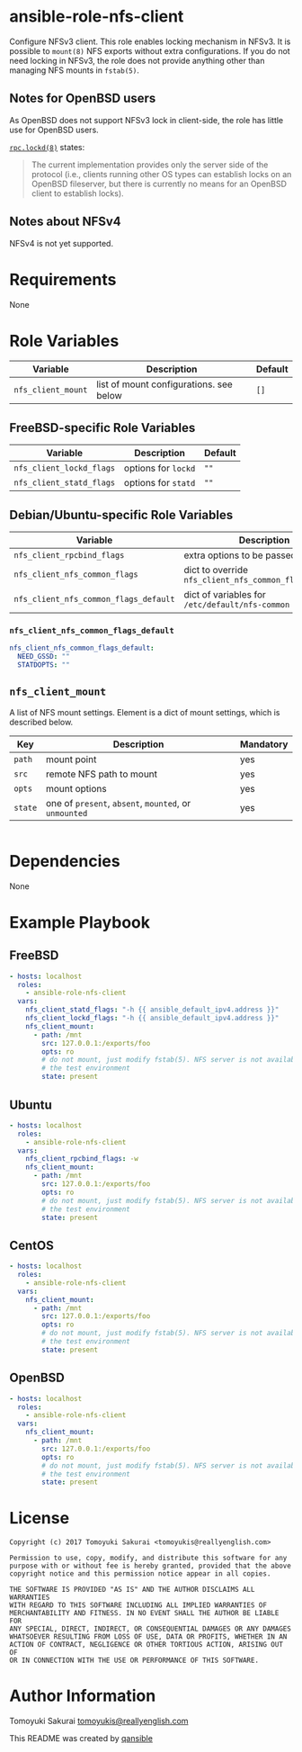 # ansible-role-nfs-client

Configure NFSv3 client. This role enables locking mechanism in NFSv3. It is
possible to `mount(8)` NFS exports without extra configurations. If you do not
need locking in NFSv3, the role does not provide anything other than managing
NFS mounts in `fstab(5)`.

## Notes for OpenBSD users

As OpenBSD does not support NFSv3 lock in client-side, the role has little use
for OpenBSD users.

[`rpc.lockd(8)`](http://man.openbsd.org/rpc.lockd.8) states:

> The current implementation provides only the server side of the protocol
> (i.e., clients running other OS types can establish locks on an OpenBSD
> fileserver, but there is currently no means for an OpenBSD client to
> establish locks).

## Notes about NFSv4

NFSv4 is not yet supported.

# Requirements

None

# Role Variables

| Variable | Description | Default |
|----------|-------------|---------|
| `nfs_client_mount` | list of mount configurations. see below  | `[]` |

## FreeBSD-specific Role Variables

| Variable | Description | Default |
|----------|-------------|---------|
| `nfs_client_lockd_flags` | options for `lockd` | `""` |
| `nfs_client_statd_flags` | options for `statd` | `""` |

## Debian/Ubuntu-specific Role Variables

| Variable | Description | Default |
|----------|-------------|---------|
| `nfs_client_rpcbind_flags` | extra options to be passed to `rpcbind` | `""` |
| `nfs_client_nfs_common_flags` | dict to override `nfs_client_nfs_common_flags_default` | `{}` |
| `nfs_client_nfs_common_flags_default` | dict of variables for `/etc/default/nfs-common` | see below |

### `nfs_client_nfs_common_flags_default`

```yaml
nfs_client_nfs_common_flags_default:
  NEED_GSSD: ""
  STATDOPTS: ""
```

## `nfs_client_mount`

A list of NFS mount settings. Element is a dict of mount settings, which is
described below.

| Key | Description | Mandatory |
|-----|-------------|-----------|
| `path`  | mount point | yes |
| `src`   | remote NFS path to mount | yes |
| `opts`  | mount options | yes |
| `state` | one of `present`, `absent`, `mounted`, or `unmounted` | yes |

```yaml

```

# Dependencies

None

# Example Playbook

## FreeBSD

```yaml
- hosts: localhost
  roles:
    - ansible-role-nfs-client
  vars:
    nfs_client_statd_flags: "-h {{ ansible_default_ipv4.address }}"
    nfs_client_lockd_flags: "-h {{ ansible_default_ipv4.address }}"
    nfs_client_mount:
      - path: /mnt
        src: 127.0.0.1:/exports/foo
        opts: ro
        # do not mount, just modify fstab(5). NFS server is not available in
        # the test environment
        state: present
```

## Ubuntu

```yaml
- hosts: localhost
  roles:
    - ansible-role-nfs-client
  vars:
    nfs_client_rpcbind_flags: -w
    nfs_client_mount:
      - path: /mnt
        src: 127.0.0.1:/exports/foo
        opts: ro
        # do not mount, just modify fstab(5). NFS server is not available in
        # the test environment
        state: present
```

## CentOS

```yaml
- hosts: localhost
  roles:
    - ansible-role-nfs-client
  vars:
    nfs_client_mount:
      - path: /mnt
        src: 127.0.0.1:/exports/foo
        opts: ro
        # do not mount, just modify fstab(5). NFS server is not available in
        # the test environment
        state: present
```

## OpenBSD

```yaml
- hosts: localhost
  roles:
    - ansible-role-nfs-client
  vars:
    nfs_client_mount:
      - path: /mnt
        src: 127.0.0.1:/exports/foo
        opts: ro
        # do not mount, just modify fstab(5). NFS server is not available in
        # the test environment
        state: present
```

# License

```
Copyright (c) 2017 Tomoyuki Sakurai <tomoyukis@reallyenglish.com>

Permission to use, copy, modify, and distribute this software for any
purpose with or without fee is hereby granted, provided that the above
copyright notice and this permission notice appear in all copies.

THE SOFTWARE IS PROVIDED "AS IS" AND THE AUTHOR DISCLAIMS ALL WARRANTIES
WITH REGARD TO THIS SOFTWARE INCLUDING ALL IMPLIED WARRANTIES OF
MERCHANTABILITY AND FITNESS. IN NO EVENT SHALL THE AUTHOR BE LIABLE FOR
ANY SPECIAL, DIRECT, INDIRECT, OR CONSEQUENTIAL DAMAGES OR ANY DAMAGES
WHATSOEVER RESULTING FROM LOSS OF USE, DATA OR PROFITS, WHETHER IN AN
ACTION OF CONTRACT, NEGLIGENCE OR OTHER TORTIOUS ACTION, ARISING OUT OF
OR IN CONNECTION WITH THE USE OR PERFORMANCE OF THIS SOFTWARE.
```

# Author Information

Tomoyuki Sakurai <tomoyukis@reallyenglish.com>

This README was created by [qansible](https://github.com/trombik/qansible)
